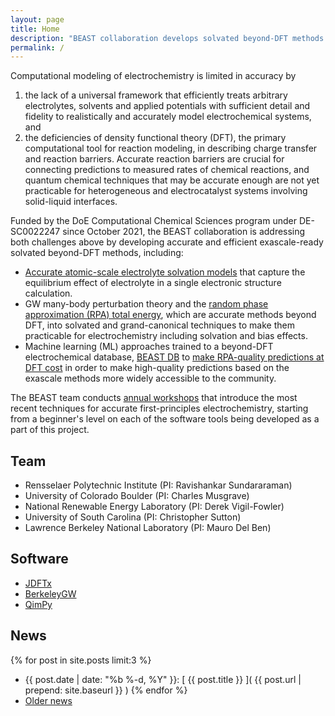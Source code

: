 ```yaml
---
layout: page
title: Home
description: "BEAST collaboration develops solvated beyond-DFT methods for electrochemistry, accelerated by machine learning."
permalink: /
---
```


Computational modeling of electrochemistry is limited in accuracy by
1) the lack of a universal framework that efficiently treats arbitrary electrolytes, solvents and applied potentials with sufficient detail and fidelity to realistically and accurately model electrochemical systems, and
2) the deficiencies of density functional theory (DFT), the primary computational tool for reaction modeling, in describing charge transfer and reaction barriers.
Accurate reaction barriers are crucial for connecting predictions to measured rates of chemical reactions, and quantum chemical techniques that may be accurate enough are not yet practicable for heterogeneous and electrocatalyst systems involving solid-liquid interfaces.

Funded by the DoE Computational Chemical Sciences program under DE-SC0022247 since October 2021, the BEAST collaboration is addressing both challenges above by developing accurate and efficient exascale-ready solvated beyond-DFT methods, including:

+ [Accurate atomic-scale electrolyte solvation models](/thrust1) that capture the equilibrium effect of electrolyte in a single electronic structure calculation.
+ GW many-body perturbation theory and the [random phase approximation (RPA) total energy](/thrust2), which are accurate methods beyond DFT, into solvated and grand-canonical techniques to make them practicable for electrochemistry including solvation and bias effects.
+ Machine learning (ML) approaches trained to a beyond-DFT electrochemical database, [BEAST DB](https://beastdb.nrel.gov) to [make RPA-quality predictions at DFT cost](/thrust3) in order to make high-quality predictions based on the exascale methods more widely accessible to the community.

The BEAST team conducts [annual workshops](/workshops) that introduce the most recent techniques for accurate first-principles electrochemistry, starting from a beginner's level on each of the software tools being developed as a part of this project.

## Team

+ Rensselaer Polytechnic Institute (PI: Ravishankar Sundararaman)
+ University of Colorado Boulder (PI: Charles Musgrave)
+ National Renewable Energy Laboratory (PI: Derek Vigil-Fowler)
+ University of South Carolina (PI: Christopher Sutton)
+ Lawrence Berkeley National Laboratory (PI: Mauro Del Ben)

## Software

+ [JDFTx](http://jdftx.org)
+ [BerkeleyGW](https://berkeleygw.org)
+ [QimPy](https://qimpy.org)

## News

{% for post in site.posts limit:3 %}
+ {{ post.date | date: "%b %-d, %Y" }}: [ {{ post.title }} ]( {{ post.url | prepend: site.baseurl }} )
{% endfor %}
+ [Older news](/news/)
